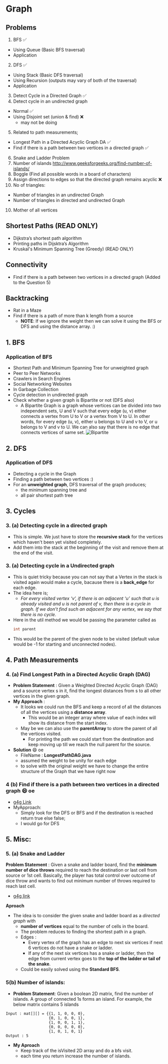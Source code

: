 # Graph

## Problems

1. BFS :white_check_mark:
  - Using Queue (Basic BFS traversal)
  - Application
2. DFS :white_check_mark:
  - Using Stack (Basic DFS traversal)
  - Using Recursion (outputs may vary of both of the traversal)
  - Application
3. Detect Cycle in a Directed Graph :white_check_mark:
4. Detect cycle in an undirected graph
  - Normal :white_check_mark:
  - Using Disjoint set (union & find) :x:
    - may not be doing
5. Related to path measurements;
  - Longest Path in a Directed Acyclic Graph DA :white_check_mark:
  - Find if there is a path between two vertices in a directed graph :white_check_mark:
6. Snake and Ladder Problem
7. Number of islands http://www.geeksforgeeks.org/find-number-of-islands/
7. Boggle (Find all possible words in a board of characters)
8. Assign directions to edges so that the directed graph remains acyclic :x:
9.  No of triangles:
  - Number of triangles in an undirected Graph
  - Number of triangles in directed and undirected Graph
10. Mother of all vertices

## Shortest Paths (READ ONLY)
- Dijkstra’s shortest path algorithm
- Printing paths in Dijsktra’s Algorithm
- Kruskal's Minimum Spanning Tree (Greedy) (READ ONLY)

## Connectivity
- Find if there is a path between two vertices in a directed graph (Added to the Question 5)

## Backtracking
- Rat in a Maze
- Find if there is a path of more than k length from a source
  - **NOTE**: If we ignore the weight then we can solve it using the BFS or DFS and using the distance array. :)



## 1. BFS

### Application of BFS
- Shortest Path and Minimum Spanning Tree for unweighted graph
- Peer to Peer Networks
- Crawlers in Search Engines
- Social Networking Websites
- In Garbage Collection
- Cycle detection in undirected graph
- Check whether a given graph is Bipartite or not (DFS also)
  - A Bipartite Graph is a graph whose vertices can be divided into two independent sets, U and V such that every edge (u, v) either connects a vertex from U to V or a vertex from V to U. In other words, for every edge (u, v), either u belongs to U and v to V, or u belongs to V and v to U. We can also say that there is no edge that connects vertices of same set.
  ![Bipartite](bip.png)

## 2. DFS

### Application of DFS
- Detecting a cycle in the Graph
- Finding a path between two vertices :)
- For an **unweighted graph**, DFS traversal of the graph produces;
  - the minimum spanning tree and
  - all pair shortest path tree


## 3. Cycles
### 3. (a) Detecting cycle in a directed graph
- This is simple. We just have to store the **recursive stack** for the vertices which haven't been yet visited completely.
- Add them into the stack at the beginning of the visit and remove them at the end of the visit.


### 3. (a)  Detecting cycle in a Undirected graph
- This is quiet tricky because you can not say that a Vertex in the stack is visited again would make a cycle, bacause there is a **back_edge** for each edge.
- The idea here is;
  - *For every visited vertex ‘v’, if there is an adjacent ‘u’ such that u is already visited and u is not parent of v, then there is a cycle in graph. If we don’t find such an adjacent for any vertex, we say that there is no cycle.*
- Here in the util method we would be passing the parameter called as
    ```java
    int parent
    ```
- This would be the parent of the given node to be visited (default value would be -1 for starting and unconnected nodes).

## 4. Path Measurements

### 4. (a) Find Longest Path in a Directed Acyclic Graph (DAG)
- **Problem Statement** : Given a Weighted Directed Acyclic Graph (DAG) and a source vertex s in it, find the longest distances from s to all other vertices in the given graph.
- **My Approach** :
  - It looks we could run the BFS and keep a record of all the distances of all the vertices using a **distance array**.
    - This would be an integer array where value of each index will show its distance from the start index.
  - May be we can also use the **parentArray** to store the parent of all the vertices visited.
    - For printing the path we could start from the destination and keep moving up till we reach the null parent for the source.
- **Solution** :smile: oe
  - FileName : **LongestPathDAG.java**
  - assumed the weight to be unity for each edge
  - to solve with the original weight we have to change the entire structure of the Graph that we have right now

### 4 (b) Find if there is a path between two vertices in a directed graph :smile: oe
- [g4g Link](http://www.geeksforgeeks.org/find-if-there-is-a-path-between-two-vertices-in-a-given-graph/)
- MyApproach:
  - Simply look for the DFS or BFS and if the destination is reached return true else false;
  - I would go for DFS


## 5. Misc:

### 5. (a) Snake and Ladder
**Problem Statement** : Given a snake and ladder board, find the **minimum number of dice throws** required to reach the destination or last cell from source or 1st cell. Basically, the player has total control over outcome of dice throw and wants to find out minimum number of throws required to reach last cell.
- [g4g link](http://www.geeksforgeeks.org/snake-ladder-problem-2/)

**Aproach**
- The idea is to consider the given snake and ladder board as a *directed graph* with
  - **number of vertices** equal to the number of cells in the board.
  - The problem reduces to finding the shortest path in a graph.
  - Edges :
    - Every vertex of the graph has an edge to next six vertices if next 6 vertices do not have a snake or ladder.
    - If any of the next six vertices has a snake or ladder, then the edge from current vertex goes to the **top of the ladder or tail of the snake**.
  - Could be easily solved using the **Standard BFS**.

### 5(b) Number of islands:
- **Problem Statement**: Given a boolean 2D matrix, find the number of islands. A group of connected 1s forms an island. For example, the below matrix contains 5 islands
```shell
Input : mat[][] = {{1, 1, 0, 0, 0},
                   {0, 1, 0, 0, 1},
                   {1, 0, 0, 1, 1},
                   {0, 0, 0, 0, 0},
                   {1, 0, 1, 0, 1}
Output : 5
```
- **My Aproach**
  - Keep track of the isVisited 2D array and do a bfs visit.
  - each time you return increase the number of islands.
